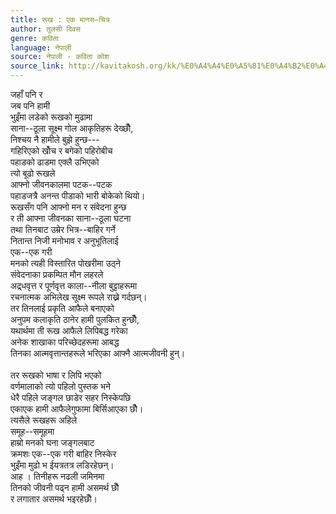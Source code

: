 ```yaml
---
title: रूख : एक मानस–चित्र
author: तुलसी दिवस
genre: कविता
language: नेपाली
source: नेपाली - कविता कोश
source_link: http://kavitakosh.org/kk/%E0%A4%A4%E0%A5%81%E0%A4%B2%E0%A4%B8%E0%A5%80_%E0%A4%A6%E0%A4%BF%E0%A4%B5%E0%A4%B8
---
```


जहाँ पनि र  
जब पनि हामी  
भुइँमा लडेको रूखको मुढामा  
साना--ठूला सूक्ष्म गोल आकृतिहरू देख्छौँ,  
निश्चय नै हामीले बुझे हुन्छ---  
गहिरिएको खोँच र बगेको पहिरोबीच  
पहाडको ढाडमा एक्लै उभिएको  
त्यो बूढो रूखले  
आफ्नो जीवनकालमा पटक--पटक  
पहाडजत्रै अनन्त पीडाको भारी बोकेको थियो।  
रूखसँग पनि आफ्नो मन र संवेदना हुन्छ  
र ती आफ्ना जीवनका साना--ठूला घटना  
तथा तिनबाट उम्रेर भित्र--बाहिर गर्ने  
नितान्त निजी मनोभाव र अनुभूतिलाई  
एक--एक गरी  
मनको त्यही विस्तारित पोखरीमा उठ्ने  
संवेदनाका प्रकम्पित मौन लहरले  
अद्र्धवृत्त र पूर्णवृत्त काला--नीला बुट्टाहरूमा  
रचनात्मक अभिलेख सूक्ष्म रूपले राख्ने गर्दछन्।  
तर तिनलाई प्रकृति आफैले बनाएको  
अनुपम कलाकृति ठानेर हामी पुलकित हुन्छौँ,  
यथार्थमा ती रूख आफैले लिपिबद्ध गरेका  
अनेक शाखाका परिच्छेदहरूमा आबद्ध  
तिनका आत्मवृत्तान्तहरूले भरिएका आफ्नै आत्मजीवनी हुन्।  
   
तर रूखको भाषा र लिपि भएको  
वर्णमालाको त्यो पहिलो पुस्तक भने  
धेरै पहिले जङ्गल छाडेर सहर निस्केपछि  
एकाएक हामी आफैलेगुफामा बिर्सिआएका छौँ।  
त्यसैले रूखहरू अहिले  
समूह--समूहमा  
हाम्रो मनको घना जङ्गलबाट  
क्रमशः एक--एक गरी बाहिर निस्केर  
भुइँमा मुढो भ ईयत्रतत्र लडिरहेछन्।  
आह । तिनीहरू नढली जमिनमा  
तिनको जीवनी पढ्न हामी असमर्थ छौँ  
र लगातार असमर्थ भइरहेछौँ।

